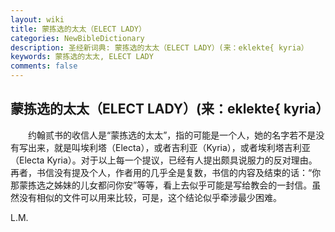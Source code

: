 ```yaml
---
layout: wiki
title: 蒙拣选的太太（ELECT LADY）
categories: NewBibleDictionary
description: 圣经新词典: 蒙拣选的太太（ELECT LADY）(来：eklekte{ kyria）
keywords: 蒙拣选的太太, ELECT LADY
comments: false
---
```


## 蒙拣选的太太（ELECT LADY）(来：eklekte{ kyria）

　　约翰贰书的收信人是“蒙拣选的太太”，指的可能是一个人，她的名字若不是没有写出来，就是叫埃利塔（Electa），或者吉利亚（Kyria），或者埃利塔吉利亚（Electa Kyria）。对于以上每一个提议，已经有人提出颇具说服力的反对理由。再者，书信没有提及个人，作者用的几乎全是复数，书信的内容及结束的话：“你那蒙拣选之姊妹的儿女都问你安”等等，看上去似乎可能是写给教会的一封信。虽然没有相似的文件可以用来比较，可是，这个结论似乎牵涉最少困难。

L.M.








